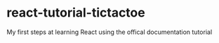 # react-tutorial-tictactoe
My first steps at learning React using the offical documentation tutorial

